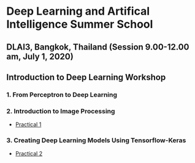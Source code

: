 # Deep Learning and Artifical Intelligence Summer School 

## DLAI3, Bangkok, Thailand (Session 9.00-12.00 am, July 1, 2020)
## Introduction to Deep Learning Workshop

### 1. From Perceptron to Deep Learning

### 2. Introduction to Image Processing

- [Practical 1](https://github.com/phonamnuaisuk/DLAI/blob/master/1IntroDLAI3(July2020).pdf)

### 3. Creating Deep Learning Models Using Tensorflow-Keras

- [Practical 2](https://github.com/phonamnuaisuk/DLAI/blob/master/1IntroDLAI3(July2020).pdf)

